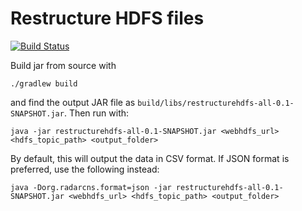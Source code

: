 # Restructure HDFS files

[![Build Status](https://travis-ci.org/RADAR-CNS/Restructure-HDFS-topic.svg?branch=master)](https://travis-ci.org/RADAR-CNS/Restructure-HDFS-topic)

Build jar from source with

```shell
./gradlew build
```
and find the output JAR file as `build/libs/restructurehdfs-all-0.1-SNAPSHOT.jar`. Then run with:

```shell
java -jar restructurehdfs-all-0.1-SNAPSHOT.jar <webhdfs_url> <hdfs_topic_path> <output_folder>
```

By default, this will output the data in CSV format. If JSON format is preferred, use the following instead:
```
java -Dorg.radarcns.format=json -jar restructurehdfs-all-0.1-SNAPSHOT.jar <webhdfs_url> <hdfs_topic_path> <output_folder>
```
